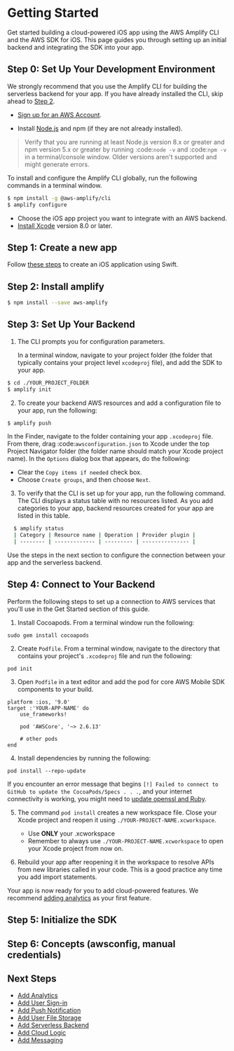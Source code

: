 # Getting Started

Get started building a cloud-powered iOS app using the AWS Amplify CLI and the AWS SDK for iOS. This page guides you through setting up an initial backend and integrating the SDK into your app.

## Step 0: Set Up Your Development Environment

We strongly recommend that you use the Amplify CLI for building the serverless backend for your app. If you have already installed the CLI, skip ahead to [Step 2](./add-aws-mobile-sdk-basic-setup).

*  [Sign up for an AWS Account](https://portal.aws.amazon.com/billing/signup?redirect_url=https%3A%2F%2Faws.amazon.com%2Fregistration-confirmation#/start).

*  Install [Node.js](https://nodejs.org/) and npm (if they are not already installed).

> Verify that you are running at least Node.js version 8.x or greater and npm version 5.x or greater by running :code:`node -v` and :code:`npm -v` in a terminal/console window. Older versions aren't supported and might generate errors.

To install and configure the Amplify CLI globally, run the following commands in a terminal window.

```bash
$ npm install -g @aws-amplify/cli
$ amplify configure
```

* Choose the iOS app project you want to integrate with an AWS backend.
* [Install Xcode](https://developer.apple.com/xcode/downloads/) version 8.0 or later.

## Step 1: Create a new app

Follow [these steps](https://developer.apple.com/library/archive/referencelibrary/GettingStarted/DevelopiOSAppsSwift/BuildABasicUI.html) to create an iOS application using Swift.

## Step 2: Install amplify

```bash
$ npm install --save aws-amplify
```

## Step 3: Set Up Your Backend

1. The CLI prompts you for configuration parameters.

	In a terminal window, navigate to your project folder (the folder that typically contains your project level `xcodeproj` file), and add the SDK to your app.

```bash
$ cd ./YOUR_PROJECT_FOLDER
$ amplify init
```

2. To create your backend AWS resources and add a configuration file to your app, run the following:

```bash
$ amplify push
```

In the Finder, navigate to the folder containing your app `.xcodeproj` file. From there, drag :code:`awsconfiguration.json` to Xcode under the top Project Navigator folder (the folder name should match your Xcode project name). In the `Options` dialog box that appears, do the following:

* Clear the `Copy items if needed` check box.
* Choose `Create groups`, and then choose `Next`.

3. To verify that the CLI is set up for your app, run the following command. The CLI displays a status table with no resources listed. As you add categories to your app, backend resources created for your app are listed in this table.

```bash
  $ amplify status
  | Category | Resource name | Operation | Provider plugin |
  | -------- | ------------- | --------- | --------------- |
```

   Use the steps in the next section to configure the connection between your app and the serverless backend.

## Step 4: Connect to Your Backend

Perform the following steps to set up a connection to AWS services that you'll use in the Get Started section of this guide.

1. Install Cocoapods. From a terminal window run the following:

```
sudo gem install cocoapods
```

2. Create `Podfile`. From a terminal window, navigate to the directory that contains your project's `.xcodeproj` file and run the following:

```
pod init
```

3. Open `Podfile` in a text editor and add the pod for core AWS Mobile SDK components to your build.

```
platform :ios, '9.0'
target :'YOUR-APP-NAME' do
    use_frameworks!

    pod 'AWSCore', '~> 2.6.13'

    # other pods
end
```
4. Install dependencies by running the following:

```
pod install --repo-update
```

 If you encounter an error message that begins `[!] Failed to connect to GitHub to update the CocoaPods/Specs . . .`, and your internet connectivity is working, you might need to [update openssl and Ruby](https://stackoverflow.com/questions/38993527/cocoapods-failed-to-connect-to-github-to-update-the-cocoapods-specs-specs-repo/48962041#48962041).

5. The command `pod install` creates a new workspace file. Close your Xcode project and reopen it using `./YOUR-PROJECT-NAME.xcworkspace`.
	- Use **ONLY** your .xcworkspace
	- Remember to always use `./YOUR-PROJECT-NAME.xcworkspace` to open your Xcode project from now on.

6. Rebuild your app after reopening it in the workspace to resolve APIs from new libraries called in your code. This is a good practice any time you add import statements.

Your app is now ready for you to add cloud-powered features. We recommend [adding analytics](./analytics) as your first feature.

## Step 5: Initialize the SDK

## Step 6: Concepts (awsconfig, manual credentials)

## Next Steps

* [Add Analytics](./analytics)
* [Add User Sign-in](./authentication)
* [Add Push Notification](./push-notifications)
* [Add User File Storage](./storage)
* [Add Serverless Backend](./api)
* [Add Cloud Logic](./api)
* [Add Messaging](./messaging)

